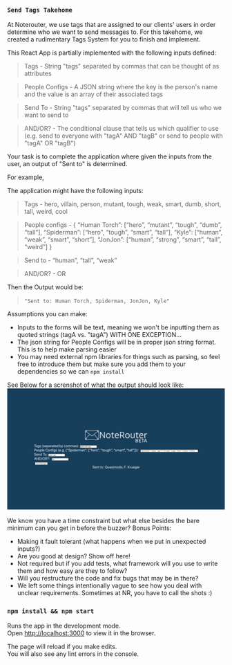 ### `Send Tags Takehome` 

At Noterouter, we use tags that are assigned to our clients' users in order determine who we want to send messages to. For this takehome, we created a rudimentary Tags System for you to finish and implement.

This React App is partially implemented with the following inputs defined:

> Tags - String "tags" separated by commas that can be thought of as attributes

> People Configs - A JSON string where the key is the person's name and the value is an array of their associated tags 

> Send To - String "tags" separated by commas that will tell us who we want to send to

> AND/OR? - The conditional clause that tells us which qualifier to use (e.g. send to everyone with "tagA" AND "tagB" or send to people with "tagA" OR "tagB")

Your task is to complete the application where given the inputs from the user, an output of "Sent to" is determined.

For example,

The application might have the following inputs:

> Tags - hero, villain, person, mutant, tough, weak, smart, dumb, short, tall, weird, cool

> People configs - 
{
    “Human Torch”: [“hero”, “mutant”, “tough”, “dumb”, “tall”],
    “Spiderman”: [“hero”, “tough”, “smart”, “tall”],
    “Kyle”: [“human”, “weak”, “smart”, “short”],
    “JonJon”: [“human”, “strong”, “smart”, “tall”, “weird”]
} 

> Send to - “human”, “tall”, “weak”

> AND/OR? - OR

Then the Output would be: 
> `"Sent to: Human Torch, Spiderman, JonJon, Kyle"`



Assumptions you can make:
- Inputs to the forms will be text, meaning we won't be inputting them as quoted strings (tagA vs. "tagA") WITH ONE EXCEPTION...
- The json string for People Configs will be in proper json string format. This is to help make parsing easier
- You may need external npm libraries for things such as parsing, so feel free to introduce them but make sure you add them to your dependencies so we can `npm install`


See Below for a screnshot of what the output should look like:
![Example](/images/example.png)


We know you have a time constraint but what else besides the bare minimum can you get in before the buzzer?
Bonus Points:
- Making it fault tolerant (what happens when we put in unexpected inputs?)
- Are you good at design? Show off here!
- Not required but if you add tests, what framework will you use to write them and how easy are they to follow?
- Will you restructure the code and fix bugs that may be in there?
- We left some things intentionally vague to see how you deal with unclear requirements. Sometimes at NR, you have to call the shots :)

### `npm install && npm start`

Runs the app in the development mode.<br>
Open [http://localhost:3000](http://localhost:3000) to view it in the browser.

The page will reload if you make edits.<br>
You will also see any lint errors in the console.

